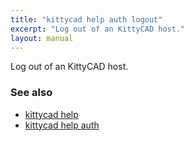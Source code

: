 ```yaml
---
title: "kittycad help auth logout"
excerpt: "Log out of an KittyCAD host."
layout: manual
---
```


Log out of an KittyCAD host.

### See also

* [kittycad help](./kittycad_help)
* [kittycad help auth](./kittycad_help_auth)